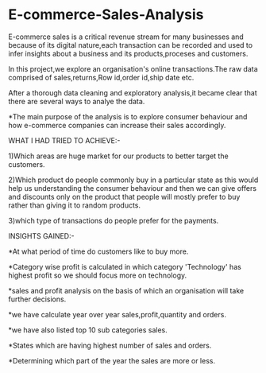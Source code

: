 # E-commerce-Sales-Analysis

E-commerce sales is a critical revenue stream for many businesses and because of its digital nature,each transaction can be recorded and used to infer insights about a business and its products,proceses and customers.

In this project,we explore an organisation's online transactions.The raw data comprised of sales,returns,Row id,order id,ship date etc.

After a thorough data cleaning and exploratory analysis,it became clear that there are several ways to analye the data.

*The main purpose of the analysis is to explore consumer behaviour and how e-commerce companies can increase their sales accordingly.

WHAT I HAD TRIED TO ACHIEVE:-

1)Which areas are huge market for our products to better target the customers.

2)Which product do people commonly buy in a particular state as this would help us understanding the consumer behaviour and then we can give offers and discounts only on the product that people will mostly prefer to buy rather than giving it to random products.

3)which type of transactions do people prefer for the payments.

INSIGHTS GAINED:-

*At what period of time do customers like to buy more.

*Category wise profit is calculated in which category 'Technology' has highest profit so we should focus more on technology.

*sales and profit analysis on the basis of which an organisation will take further decisions.

*we have calculate year over year sales,profit,quantity and orders.

*we have also listed top 10 sub categories sales.

*States which are having highest number of sales and orders.

*Determining which part of the year the sales are more or less.
